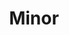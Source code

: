 ---
title: Minor
permalink: /categories/Minor
layout: category
author_profile: true
taxonomy: Minor
---